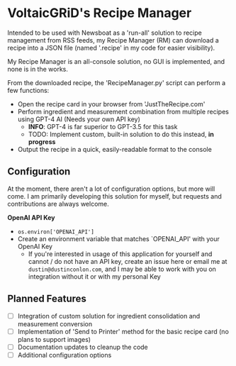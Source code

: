 # VoltaicGRiD's Recipe Manager
Intended to be used with Newsboat as a 'run-all' solution to recipe management from RSS feeds, my Recipe Manager (RM) can download a recipe into a JSON file (named '.recipe' in my code for easier visibility).

My Recipe Manager is an all-console solution, no GUI is implemented, and none is in the works.

From the downloaded recipe, the 'RecipeManager.py' script can perform a few functions:
- Open the recipe card in your browser from 'JustTheRecipe.com'
- Perform ingredient and measurement combination from multiple recipes using GPT-4 AI (Needs your own API key)
    - **INFO**: GPT-4 is far superior to GPT-3.5 for this task
    - TODO: Implement custom, built-in solution to do this instead, **in progress**
- Output the recipe in a quick, easily-readable format to the console

## Configuration
At the moment, there aren't a lot of configuration options, but more will come. I am primarily developing this solution for myself, but requests and contributions are always welcome.

**OpenAI API Key**
- `os.environ['OPENAI_API']`
- Create an environment variable that matches `OPENAI_API' with your OpenAI Key
    - If you're interested in usage of this application for yourself and cannot / do not have an API key, create an issue here or email me at `dustin@dustinconlon.com`, and I may be able to work with you on integration without it or with my personal Key

## Planned Features
- [ ] Integration of custom solution for ingredient consolidation and measurement conversion
- [ ] Implementation of 'Send to Printer' method for the basic recipe card (no plans to support images)
- [ ] Documentation updates to cleanup the code
- [ ] Additional configuration options
